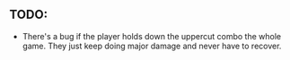 ## TODO:
* There's a bug if the player holds down the uppercut combo the whole game. They just keep doing major damage and never have to recover.
